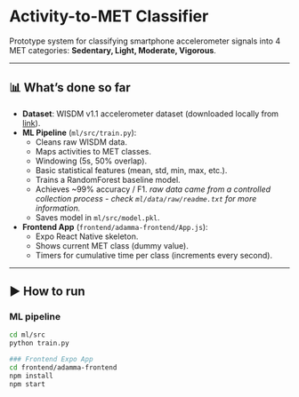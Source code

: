 # Activity-to-MET Classifier

Prototype system for classifying smartphone accelerometer signals into 4 MET categories: **Sedentary, Light, Moderate, Vigorous**.  

---

## 📊 What’s done so far
- **Dataset**: WISDM v1.1 accelerometer dataset (downloaded locally from [link](https://www.cis.fordham.edu/wisdm/dataset.php)).  
- **ML Pipeline** (`ml/src/train.py`):
  - Cleans raw WISDM data.
  - Maps activities to MET classes.
  - Windowing (5s, 50% overlap).
  - Basic statistical features (mean, std, min, max, etc.).
  - Trains a RandomForest baseline model.
  - Achieves ~99% accuracy / F1. *raw data came from a controlled collection process - check `ml/data/raw/readme.txt` for more information.*
  - Saves model in `ml/src/model.pkl`.
- **Frontend App** (`frontend/adamma-frontend/App.js`):
  - Expo React Native skeleton.
  - Shows current MET class (dummy value).
  - Timers for cumulative time per class (increments every second).

---

## ▶️ How to run

### ML pipeline
```bash
cd ml/src
python train.py

### Frontend Expo App
cd frontend/adamma-frontend
npm install
npm start
